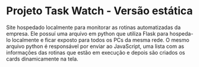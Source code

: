 # Projeto Task Watch - Versão estática
 Site hospedado localmente para monitorar as rotinas automatizadas da empresa.
 Ele possuí uma arquivo em python que utiliza Flask para hospeda-lo localmente e ficar exposto para todos os PCs da mesma rede.
 O mesmo arquivo python é responsável por enviar ao JavaScript, uma lista com as informações das rotinas que estão em execução e depois são criados os cards dinamicamente na tela.
